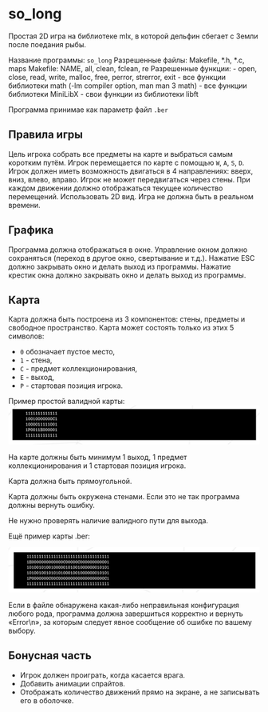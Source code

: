 # so_long
Простая 2D игра на библиотеке mlx, в которой дельфин сбегает с Земли после поедания рыбы.

Название программы: `so_long`
Разрешенные файлы: Makefile, *.h, *.c, maps
Makefile: NAME, all, clean, fclean, re
Разрешенные функции: 	- open, close, read, write,
						malloc, free, perror,
						strerror, exit
						- все функции библиотеки math
						(-lm compiler option, man man 3 math)
						- все функции библиотеки MiniLibX
						- свои функции из библиотеки libft

Программа принимае как параметр файл `.ber`

## Правила игры

Цель игрока собрать все предметы на карте и выбраться самым коротким путём.
Игрок перемещается по карте с помощью `W`, `A`, `S`, `D`.
Игрок должен иметь возможность двигаться в 4 направлениях: вверх, вниз, влево, вправо.
Игрок не может передвигаться через стены.
При каждом движении должно отображаться текущее количество перемещений.
Использовать 2D вид.
Игра не должна быть в реальном времени.


## Графика

Программа должна отображаться в окне.
Управление окном должно сохраняться (переход в другое окно, свертывание и т.д.).
Нажатие ESC должно закрывать окно и делать выход из программы.
Нажатие крестик окна должно закрывать окно и делать выход из программы.

## Карта

Карта должна быть построена из 3 компонентов: стены, предметы и свободное пространство.
Карта может состоять только из этих 5 символов:
- `0` обозначает пустое место,
- `1` - стена,
- `C` - предмет коллекционирования,
- `E` - выход,
- `P` - стартовая позиция игрока.

Пример простой валидной карты:
![](readme_pics/simple_map.png)

На карте должны быть минимум 1 выход, 1 предмет коллекционирования и 1 стартовая позиция игрока.

Карта должна быть прямоугольной.

Карта должны быть окружена стенами. Если это не так программа должны вернуть ошибку.

Не нужно проверять наличие валидного пути для выхода.

Ещё пример карты .ber:

![](readme_pics/map.png)

Если в файле обнаружена какая-либо неправильная конфигурация любого рода, программа должна завершиться корректно и вернуть «Error\n», за которым следует явное сообщение об ошибке по вашему выбору.

## Бонусная часть

- Игрок должен проиграть, когда касается врага.
- Добавить анимации спрайтов.
- Отображать количество движений прямо на экране, а не записывать его в оболочке.